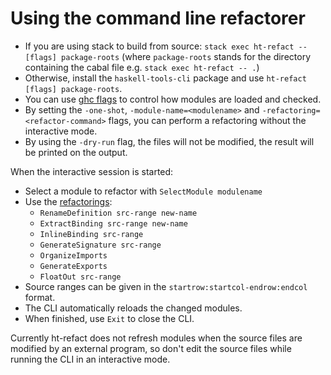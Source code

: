# Using the command line refactorer

  - If you are using stack to build from source: `stack exec ht-refact -- [flags] package-roots` (where `package-roots` stands for the directory containing the cabal file e.g.  `stack exec ht-refact -- .`)
  - Otherwise, install the `haskell-tools-cli` package and use `ht-refact [flags] package-roots`.
  - You can use [ghc flags](https://downloads.haskell.org/~ghc/latest/docs/html/users_guide/flags.html) to control how modules are loaded and checked.
  - By setting the `-one-shot`, `-module-name=<modulename>` and `-refactoring=<refactor-command>` flags, you can perform a refactoring without the interactive mode.
  - By using the `-dry-run` flag, the files will not be modified, the result will be printed on the output.

When the interactive session is started:
  - Select a module to refactor with `SelectModule modulename`
  - Use the [refactorings](refactorings.md):
    - `RenameDefinition src-range new-name`
    - `ExtractBinding src-range new-name`
    - `InlineBinding src-range`
    - `GenerateSignature src-range`
    - `OrganizeImports`
    - `GenerateExports`
    - `FloatOut src-range`
  - Source ranges can be given in the `startrow:startcol-endrow:endcol` format.
  - The CLI automatically reloads the changed modules.
  - When finished, use `Exit` to close the CLI.

Currently ht-refact does not refresh modules when the source files are modified by an external program, so don't edit the source files while running the CLI in an interactive mode.
